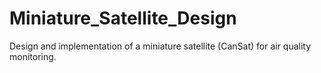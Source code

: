 # Miniature_Satellite_Design
Design and implementation of a miniature satellite (CanSat) for air quality monitoring.
